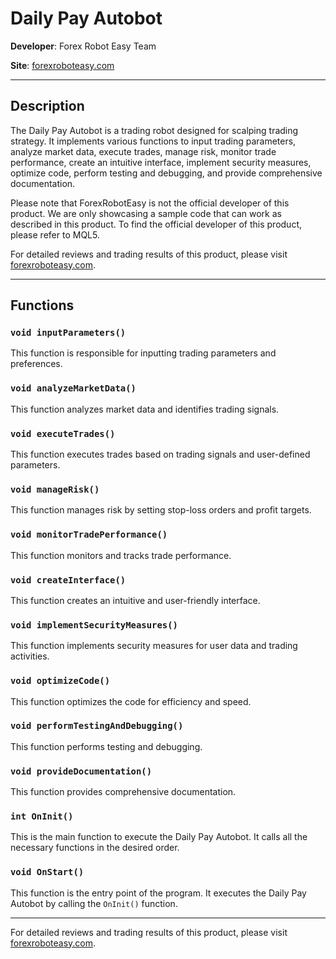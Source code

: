 # Daily Pay Autobot

**Developer**: Forex Robot Easy Team

**Site**: [forexroboteasy.com](https://forexroboteasy.com)

---

## Description

The Daily Pay Autobot is a trading robot designed for scalping trading strategy. It implements various functions to input trading parameters, analyze market data, execute trades, manage risk, monitor trade performance, create an intuitive interface, implement security measures, optimize code, perform testing and debugging, and provide comprehensive documentation.

Please note that ForexRobotEasy is not the official developer of this product. We are only showcasing a sample code that can work as described in this product. To find the official developer of this product, please refer to MQL5.

For detailed reviews and trading results of this product, please visit [forexroboteasy.com](https://forexroboteasy.com/forex-robot-review/daily-pay-autobot-review-high-returns-with-low-50-investment/).

---

## Functions

### `void inputParameters()`

This function is responsible for inputting trading parameters and preferences.

### `void analyzeMarketData()`

This function analyzes market data and identifies trading signals.

### `void executeTrades()`

This function executes trades based on trading signals and user-defined parameters.

### `void manageRisk()`

This function manages risk by setting stop-loss orders and profit targets.

### `void monitorTradePerformance()`

This function monitors and tracks trade performance.

### `void createInterface()`

This function creates an intuitive and user-friendly interface.

### `void implementSecurityMeasures()`

This function implements security measures for user data and trading activities.

### `void optimizeCode()`

This function optimizes the code for efficiency and speed.

### `void performTestingAndDebugging()`

This function performs testing and debugging.

### `void provideDocumentation()`

This function provides comprehensive documentation.

### `int OnInit()`

This is the main function to execute the Daily Pay Autobot. It calls all the necessary functions in the desired order.

### `void OnStart()`

This function is the entry point of the program. It executes the Daily Pay Autobot by calling the `OnInit()` function.

---

For detailed reviews and trading results of this product, please visit [forexroboteasy.com](https://forexroboteasy.com/forex-robot-review/daily-pay-autobot-review-high-returns-with-low-50-investment/).
